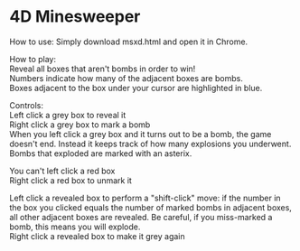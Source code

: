 # 4D Minesweeper
How to use:
Simply download msxd.html and open it in Chrome.

How to play:<br>
Reveal all boxes that aren't bombs in order to win!<br>
Numbers indicate how many of the adjacent boxes are bombs.<br>
Boxes adjacent to the box under your cursor are highlighted in blue.<br>

Controls:<br>
Left click a grey box to reveal it<br>
Right click a grey box to mark a bomb<br>
When you left click a grey box and it turns out to be a bomb, the game doesn't end. Instead it keeps track of how many explosions you underwent. Bombs that exploded are marked with an asterix.<br>

You can't left click a red box<br>
Right click a red box to unmark it<br>

Left click a revealed box to perform a "shift-click" move: if the number in the box you clicked equals the number of marked bombs in adjacent boxes, all other adjacent boxes are revealed. Be careful, if you miss-marked a bomb, this means you will explode.<br>
Right click a revealed box to make it grey again<br>
